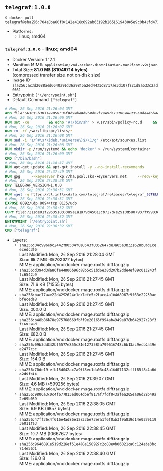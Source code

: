 ## `telegraf:1.0.0`

```console
$ docker pull telegraf@sha256:704e8ba60f0c142e418c692ab65192b265161943085e9c0b41fd471f03560507
```

-	Platforms:
	-	linux; amd64

### `telegraf:1.0.0` - linux; amd64

-	Docker Version: 1.12.1
-	Manifest MIME: `application/vnd.docker.distribution.manifest.v2+json`
-	Total Size: **81.0 MB (81049714 bytes)**  
	(compressed transfer size, not on-disk size)
-	Image ID: `sha256:ac3d2088aed6640a91d36a98f5a2ed4431c8717ae3d107f221d8a533c2ad0861`
-	Entrypoint: `["\/entrypoint.sh"]`
-	Default Command: `["telegraf"]`

```dockerfile
# Mon, 26 Sep 2016 21:26:04 GMT
ADD file:561625b38aa88058c3af9d99be9d8b8d07f24e9d1737869e422540deeebb4443 in / 
# Mon, 26 Sep 2016 21:26:06 GMT
RUN set -xe 		&& echo '#!/bin/sh' > /usr/sbin/policy-rc.d 	&& echo 'exit 101' >> /usr/sbin/policy-rc.d 	&& chmod +x /usr/sbin/policy-rc.d 		&& dpkg-divert --local --rename --add /sbin/initctl 	&& cp -a /usr/sbin/policy-rc.d /sbin/initctl 	&& sed -i 's/^exit.*/exit 0/' /sbin/initctl 		&& echo 'force-unsafe-io' > /etc/dpkg/dpkg.cfg.d/docker-apt-speedup 		&& echo 'DPkg::Post-Invoke { "rm -f /var/cache/apt/archives/*.deb /var/cache/apt/archives/partial/*.deb /var/cache/apt/*.bin || true"; };' > /etc/apt/apt.conf.d/docker-clean 	&& echo 'APT::Update::Post-Invoke { "rm -f /var/cache/apt/archives/*.deb /var/cache/apt/archives/partial/*.deb /var/cache/apt/*.bin || true"; };' >> /etc/apt/apt.conf.d/docker-clean 	&& echo 'Dir::Cache::pkgcache ""; Dir::Cache::srcpkgcache "";' >> /etc/apt/apt.conf.d/docker-clean 		&& echo 'Acquire::Languages "none";' > /etc/apt/apt.conf.d/docker-no-languages 		&& echo 'Acquire::GzipIndexes "true"; Acquire::CompressionTypes::Order:: "gz";' > /etc/apt/apt.conf.d/docker-gzip-indexes 		&& echo 'Apt::AutoRemove::SuggestsImportant "false";' > /etc/apt/apt.conf.d/docker-autoremove-suggests
# Mon, 26 Sep 2016 21:26:07 GMT
RUN rm -rf /var/lib/apt/lists/*
# Mon, 26 Sep 2016 21:26:08 GMT
RUN sed -i 's/^#\s*\(deb.*universe\)$/\1/g' /etc/apt/sources.list
# Mon, 26 Sep 2016 21:26:08 GMT
RUN mkdir -p /run/systemd && echo 'docker' > /run/systemd/container
# Mon, 26 Sep 2016 21:26:09 GMT
CMD ["/bin/bash"]
# Mon, 26 Sep 2016 21:38:57 GMT
RUN apt-get update && apt-get install -y --no-install-recommends 		ca-certificates 		curl 		wget 	&& rm -rf /var/lib/apt/lists/*
# Mon, 26 Sep 2016 22:37:49 GMT
RUN gpg     --keyserver hkp://ha.pool.sks-keyservers.net     --recv-keys 05CE15085FC09D18E99EFB22684A14CF2582E0C5
# Mon, 26 Sep 2016 22:38:28 GMT
ENV TELEGRAF_VERSION=1.0.0
# Mon, 26 Sep 2016 22:38:31 GMT
RUN wget -q https://dl.influxdata.com/telegraf/releases/telegraf_${TELEGRAF_VERSION}_amd64.deb.asc &&     wget -q https://dl.influxdata.com/telegraf/releases/telegraf_${TELEGRAF_VERSION}_amd64.deb &&     gpg --batch --verify telegraf_${TELEGRAF_VERSION}_amd64.deb.asc telegraf_${TELEGRAF_VERSION}_amd64.deb &&     dpkg -i telegraf_${TELEGRAF_VERSION}_amd64.deb &&     rm -f telegraf_${TELEGRAF_VERSION}_amd64.deb*
# Mon, 26 Sep 2016 22:38:31 GMT
EXPOSE 8092/udp 8094/tcp 8125/udp
# Mon, 26 Sep 2016 22:38:32 GMT
COPY file:7211de01f296351833389a1a1879d450e2cb727d7e2910d5807937f99983edf7 in /entrypoint.sh 
# Mon, 26 Sep 2016 22:38:32 GMT
ENTRYPOINT ["/entrypoint.sh"]
# Mon, 26 Sep 2016 22:38:32 GMT
CMD ["telegraf"]
```

-	Layers:
	-	`sha256:04c996abc2442fb0534f018543f0352647de3a65a3b321628b8cd1ceecedc3f6`  
		Last Modified: Mon, 26 Sep 2016 21:28:04 GMT  
		Size: 65.7 MB (65702977 bytes)  
		MIME: application/vnd.docker.image.rootfs.diff.tar.gzip
	-	`sha256:d394d3da86fe44806b96c68b5c51bd6e38d287b2dde4ef89c011243ffc6542b9`  
		Last Modified: Mon, 26 Sep 2016 21:27:45 GMT  
		Size: 71.6 KB (71555 bytes)  
		MIME: application/vnd.docker.image.rootfs.diff.tar.gzip
	-	`sha256:bac77aae22d4292624c1db7efe5c2face4a104d8967c9f63e22230aebfeceda8`  
		Last Modified: Mon, 26 Sep 2016 21:27:45 GMT  
		Size: 360.0 B  
		MIME: application/vnd.docker.image.rootfs.diff.tar.gzip
	-	`sha256:b48b86b78e975768669fb7f9e20166f994ab4949a878b642927c28f3f169390d`  
		Last Modified: Mon, 26 Sep 2016 21:27:45 GMT  
		Size: 682.0 B  
		MIME: application/vnd.docker.image.rootfs.diff.tar.gzip
	-	`sha256:09b3dd842bf5577e855c84e1273582a799616748c6b13ac9ecb2a49ee2477cbc`  
		Last Modified: Mon, 26 Sep 2016 21:27:45 GMT  
		Size: 164.0 B  
		MIME: application/vnd.docker.image.rootfs.diff.tar.gzip
	-	`sha256:70de19fefb15d042ac7a96f8ec1da03c48a16d07132cfff85f8e4a6da2d9f41b`  
		Last Modified: Mon, 26 Sep 2016 21:39:07 GMT  
		Size: 4.6 MB (4599256 bytes)  
		MIME: application/vnd.docker.image.rootfs.diff.tar.gzip
	-	`sha256:9806a3c0c4f677813ed064dbef917af7fdf043afea205ea06d29b49a2e69b089`  
		Last Modified: Mon, 26 Sep 2016 22:38:05 GMT  
		Size: 6.9 KB (6857 bytes)  
		MIME: application/vnd.docker.image.rootfs.diff.tar.gzip
	-	`sha256:47ff36c4f616e4ad86e12e33be73e7a1f6f0ab3f9a839d14e02e91193e011fe3`  
		Last Modified: Mon, 26 Sep 2016 22:38:45 GMT  
		Size: 10.7 MB (10667677 bytes)  
		MIME: application/vnd.docker.image.rootfs.diff.tar.gzip
	-	`sha256:9646891e519d226ef51e468e158927c2c88e0b06021ca0c124ebe3bc714e56d1`  
		Last Modified: Mon, 26 Sep 2016 22:38:40 GMT  
		Size: 186.0 B  
		MIME: application/vnd.docker.image.rootfs.diff.tar.gzip
